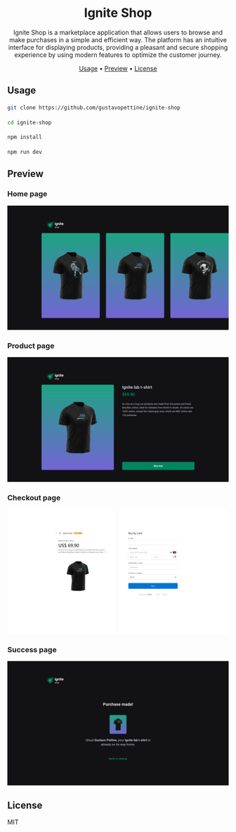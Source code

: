 <h1 align="center">
  Ignite Shop
</h1>

<p align="center">
  Ignite Shop is a marketplace application that allows users to browse and make purchases in a simple and efficient way. The platform has an intuitive interface for displaying products, providing a pleasant and secure shopping experience by using modern features to optimize the customer journey.
</p>

<p align="center">
  <a href="#usage">Usage</a> •
  <a href="#preview">Preview</a> •
  <a href="#license">License</a>
</p>

## Usage

```sh
git clone https://github.com/gustavopettine/ignite-shop

cd ignite-shop

npm install

npm run dev
```

## Preview

### Home page

![Screenshot](/assets/home_page.png)

### Product page

![Screenshot](/assets/product_page.png)

### Checkout page

![Screenshot](/assets/checkout_page.png)

### Success page

![Screenshot](/assets/success_page.png)

## License

MIT
